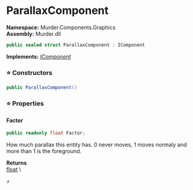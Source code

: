 # ParallaxComponent

**Namespace:** Murder.Components.Graphics \
**Assembly:** Murder.dll

```csharp
public sealed struct ParallaxComponent : IComponent
```

**Implements:** _[IComponent](/Bang/Components/IComponent.html)_

### ⭐ Constructors
```csharp
public ParallaxComponent()
```

### ⭐ Properties
#### Factor
```csharp
public readonly float Factor;
```

How much parallax this entity has. 0 never moves, 1 moves normaly and more than 1 is the foreground.

**Returns** \
[float](https://learn.microsoft.com/en-us/dotnet/api/System.Single?view=net-7.0) \


⚡